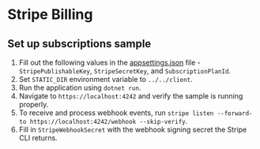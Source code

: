 # Stripe Billing
## Set up subscriptions sample

1. Fill out the following values in the [appsettings.json](appsettings.json) file - `StripePublishableKey`, `StripeSecretKey`, and `SubscriptionPlanId`.
2. Set `STATIC_DIR` environment variable to `../../client`.
3. Run the application using `dotnet run`.
4. Navigate to `https://localhost:4242` and verify the sample is running properly.
5. To receive and process webhook events, run `stripe listen --forward-to https://localhost:4242/webhook --skip-verify`.
6. Fill in `StripeWebhookSecret` with the webhook signing secret the Stripe CLI returns.
